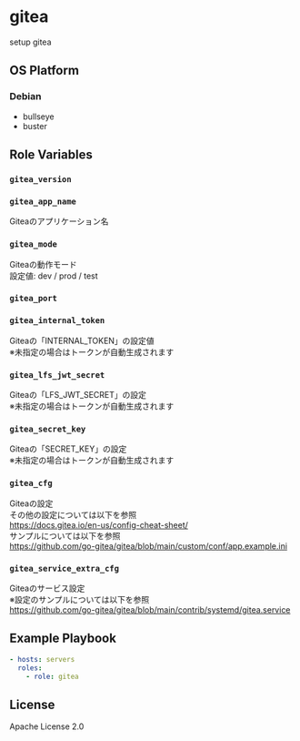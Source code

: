 gitea
=================

setup gitea

OS Platform
-----------------

### Debian

- bullseye
- buster

Role Variables
--------------

### `gitea_version`

### `gitea_app_name`

Giteaのアプリケーション名

### `gitea_mode`

Giteaの動作モード  
設定値: dev / prod / test

### `gitea_port`

### `gitea_internal_token`

Giteaの「INTERNAL_TOKEN」の設定値  
※未指定の場合はトークンが自動生成されます

### `gitea_lfs_jwt_secret`

Giteaの「LFS_JWT_SECRET」の設定  
※未指定の場合はトークンが自動生成されます

### `gitea_secret_key`

Giteaの「SECRET_KEY」の設定  
※未指定の場合はトークンが自動生成されます

### `gitea_cfg`

Giteaの設定  
その他の設定については以下を参照  
https://docs.gitea.io/en-us/config-cheat-sheet/  
サンプルについては以下を参照  
https://github.com/go-gitea/gitea/blob/main/custom/conf/app.example.ini

### `gitea_service_extra_cfg`

Giteaのサービス設定  
※設定のサンプルについては以下を参照  
https://github.com/go-gitea/gitea/blob/main/contrib/systemd/gitea.service

Example Playbook
--------------

```yaml
- hosts: servers
  roles:
    - role: gitea
```

License
--------------

Apache License 2.0
